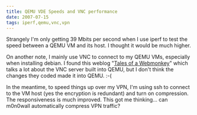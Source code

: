 ```yaml
---
title: QEMU VDE Speeds and VNC performance
date: 2007-07-15
tags: iperf,qemu,vnc,vpn
---
```

Strangely I'm only getting 39 Mbits per second when I use iperf to test the speed between a QEMU VM and its host. I thought it would be much higher.

On another note, I mainly use VNC to connect to my QEMU VMs, especially when installing debian. I found this weblog "<a href="http://blog.codemonkey.ws/">Tales of a Webmonkey</a>" which talks a lot about the VNC server built into QEMU, but I don't think the changes they coded made it into QEMU. :-(

In the meantime, to speed things up over my VPN, I'm using ssh to connect to the VM host (yes the encryption is redundant) and turn on compression. The responsiveness is much improved. This got me thinking... can m0n0wall automatically compress VPN traffic?

